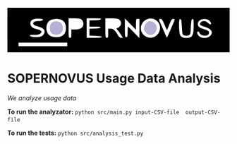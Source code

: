 ![SOPERNOVUS](/sopernovus.png)

# SOPERNOVUS Usage Data Analysis

*We analyze usage data*


**To run the analyzator:**
`python src/main.py input-CSV-file  output-CSV-file`

**To run the tests:**
`python src/analysis_test.py`
